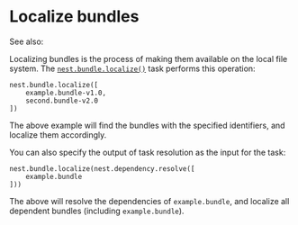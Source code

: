 # Localize bundles

See also: [](../bundlemanagement/localize.md)

Localizing bundles is the process of making them available on the local file system. The [`nest.bundle.localize()`](/taskdoc/nest.bundle.localize.html) task performs this operation:

```sakerscript
nest.bundle.localize([
	example.bundle-v1.0,
	second.bundle-v2.0
])
```

The above example will find the bundles with the specified identifiers, and localize them accordingly.

You can also specify the output of task resolution as the input for the task:

```sakerscript
nest.bundle.localize(nest.dependency.resolve([
	example.bundle
]))
```

The above will resolve the dependencies of `example.bundle`, and localize all dependent bundles (including `example.bundle`).
